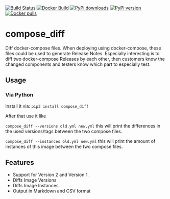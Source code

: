 [![Build Status](https://travis-ci.org/funkwerk/compose_diff.svg)](https://travis-ci.org/funkwerk/compose_diff)
[![Docker Build](https://img.shields.io/docker/automated/funkwerk/compose_diff.svg)](https://hub.docker.com/r/funkwerk/compose_diff/)
[![PyPi downloads](https://img.shields.io/pypi/dm/compose_diff.svg)](https://pypi.python.org/pypi/compose_diff/)
[![PyPi version](https://img.shields.io/pypi/v/compose_diff.svg)](https://pypi.python.org/pypi/compose_diff/)
[![Docker pulls](https://img.shields.io/docker/pulls/funkwerk/compose_diff.svg)](https://hub.docker.com/r/funkwerk/compose_diff/)
# compose_diff

Diff docker-compose files.
When deploying using docker-compose, these files could be used to generate Release Notes.
Especially interesting is to diff two docker-compose Releases by each other, then customers know the changed components and testers know which part to especially test.

## Usage

### Via Python

Install it via:
`pip3 install compose_diff`

After that use it like

`compose_diff --versions old.yml new.yml`
this will print the differences in the used versions/tags between the two compose files.

`compose_diff --instances old.yml new.yml`
this will print the amount of instances of this image between the two compose files.

## Features

 - Support for Version 2 and Version 1.
 - Diffs Image Versions
 - Diffs Image Instances
 - Output in Markdown and CSV format

